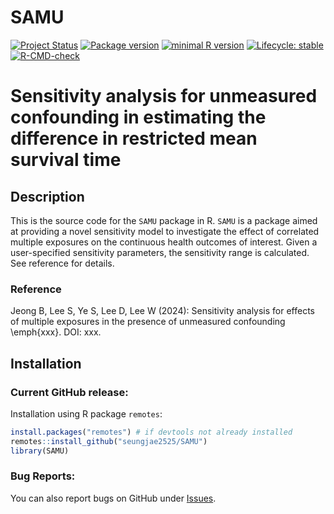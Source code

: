 # SAMU

<!-- badges: start -->
[![Project Status](https://www.repostatus.org/badges/latest/active.svg)](https://www.repostatus.org/#active/)
[![Package version](https://img.shields.io/badge/GitHub-1.0.0-orange.svg)](https://github.com/seungjae2525/SAMU/)
[![minimal R version](https://img.shields.io/badge/R-v4.0.0+-blue.svg)](https://cran.r-project.org/)
[![Lifecycle: stable](https://img.shields.io/badge/lifecycle-stable-brightgreen.svg)](https://lifecycle.r-lib.org/articles/stages.html#stable)
[![R-CMD-check](https://github.com/seungjae2525/SAMU/actions/workflows/R-CMD-check.yaml/badge.svg)](https://github.com/seungjae2525/SAMU/actions/workflows/R-CMD-check.yaml)
<!-- badges: end -->

# Sensitivity analysis for unmeasured confounding in estimating the difference in restricted mean survival time

## Description
This is the source code for the `SAMU` package in R. 
`SAMU` is a package aimed at providing a novel sensitivity model to investigate the effect of correlated multiple exposures on the continuous health outcomes of interest.
Given a user-specified sensitivity parameters, the sensitivity range is calculated. See reference for details.
 
### Reference
Jeong B, Lee S, Ye S, Lee D, Lee W (2024): Sensitivity analysis for effects of multiple exposures in the presence of unmeasured confounding \emph{xxx}. DOI: xxx.


## Installation
### Current GitHub release:
Installation using R package `remotes`:

```r
install.packages("remotes") # if devtools not already installed
remotes::install_github("seungjae2525/SAMU")
library(SAMU)
```

### Bug Reports:
You can also report bugs on GitHub under [Issues](https://github.com/seungjae2525/SAMU/issues/).
